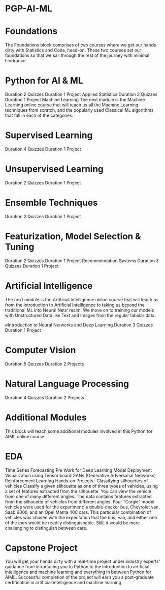 # PGP-AI-ML
# Foundations
The Foundations block comprises of two courses where we get our hands dirty with Statistics and Code, head-on. These two courses set our foundations so that we sail through the rest of the journey with minimal hindrance.

# Python for AI & ML
Duration 2 Quizzes
Duration 1 Project
Applied Statistics
Duration 3 Quizzes
Duration 1 Project
Machine Learning
The next module is the Machine Learning online course that will teach us all the Machine Learning techniques from scratch, and the popularly used Classical ML algorithms that fall in each of the categories.

# Supervised Learning
Duration 4 Quizzes
Duration 1 Project

# Unsupervised Learning
Duration 2 Quizzes
Duration 1 Project

# Ensemble Techniques
Duration 2 Quizzes
Duration 1 Project

# Featurization, Model Selection & Tuning
Duration 2 Quizzes
Duration 1 Project
Recommendation Systems
Duration 3 Quizzes
Duration 1 Project

# Artificial Intelligence
The next module is the Artificial Intelligence online course that will teach us from the introduction to Artificial Intelligence to taking us beyond the traditional ML into Neural Nets’ realm. We move on to training our models with Unstructured Data like Text and Images from the regular tabular data.

#Introduction to Neural Networks and Deep Learning
Duration 3 Quizzes
Duration 1 Project

# Computer Vision
Duration 5 Quizzes
Duration 2 Projects

# Natural Language Processing
Duration 4 Quizzes
Duration 2 Projects

# Additional Modules
This block will teach some additional modules involved in this Python for AIML online course.

# EDA
Time Series Forecasting
Pre Work for Deep Learning
Model Deployment
Visualization using Tensor board
GANs (Generative Adversarial Networks)
Reinforcement Learning
Hands-on Projects : Classifying silhouettes of vehicles
Classify a given silhouette as one of three types of vehicles, using a set of features extracted from the silhouette. You can view the vehicle from one of many different angles. The data contains features extracted from the silhouette of vehicles from different angles. Four “Corgie” model vehicles were used for the experiment: a double-decker bus, Chevrolet van, Saab 9000, and an Opel Manta 400 cars. This particular combination of vehicles was chosen with the expectation that the bus, van, and either one of the cars would be readily distinguishable. Still, it would be more challenging to distinguish between cars.

# Capstone Project
You will get your hands dirty with a real-time project under industry experts’ guidance from introducing you to Python to the introduction to artificial intelligence and machine learning and everything in between Python for AIML. Successful completion of the project will earn you a post-graduate certification in artificial intelligence and machine learning.
